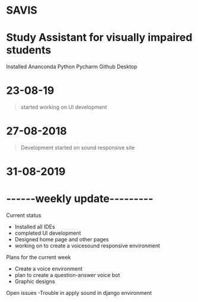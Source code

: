 # SAVIS
# Study Assistant for visually impaired students

Installed Ananconda
Python
Pycharm
Github Desktop

# 23-08-19
> started working on UI development
# 27-08-2018
> Development started on sound responsive site

# 31-08-2019
# ------weekly update---------

Current status
- Installed all IDEs
- completed UI development
- Designed home page and other pages
- working on to create a voicesound responsive environment

Plans for the current week
- Create a voice environment
- plan to create a question-answer voice bot
- Graphic designs

Open issues
-Trouble in apply sound in django environment


